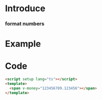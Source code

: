 # Introduce

### format numbers

# Example

<script setup>
</script>

<span v-money="123456789.123456"></span>

# Code

```html
<script setup lang="ts"></script>
<template>
  <span v-money="123456789.123456"></span>
</template>
```
